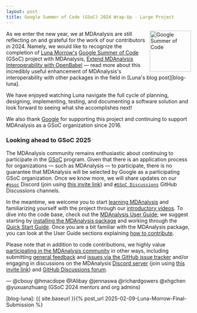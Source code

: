 ```yaml
---
layout: post
title: Google Summer of Code (GSoC) 2024 Wrap-Up - Large Project
---
```

<p>
<img
src="https://developers.google.com/open-source/gsoc/images/gsoc2016-sun-373x373.png"
title="Google Summer of Code" alt="Google Summer of Code"
style="float: right; height: 8em; " />
</p>

As we enter the new year, we at MDAnalysis are still reflecting on and grateful for the work of our contributors in 2024. Namely, we would like to recognize the completion of [Luna Morrow's](@lunamorrow) [Google Summer of Code](https://summerofcode.withgoogle.com/) (GSoC) project with MDAnalysis, [Extend MDAnalysis Interoperability with OpenBabel](https://summerofcode.withgoogle.com/archive/2024/projects/yLzX6MjS) — read more about this incredibly useful enhancement of MDAnalysis's interoperability with other packages in the field in [Luna's blog post][blog-luna].

We have enjoyed watching Luna navigate the full cycle of planning, designing, implementing, testing, and documenting a software solution and look forward to seeing what she accomplishes next!

We also thank [Google](https://opensource.google/) for supporting this project and continuing to support MDAnalysis as a GSoC organization since 2016.

### Looking ahead to GSoC 2025

The MDAnalysis community remains enthusiastic about continuing to participate in the [GSoC](https://summerofcode.withgoogle.com/) program. Given that there is an application process for organizations — such as MDAnalysis — to participate, there is no guarantee that MDAnalysis will be selected by Google as a participating GSoC organization. Once we know more, we will share updates on our [`#gsoc`](https://discord.com/channels/807348386012987462/807350567893860433) Discord (join using [this invite link](https://discord.com/invite/fXTSfDJyxE)) and [`#GSoC Discussions`](https://github.com/MDAnalysis/mdanalysis/discussions/categories/gsoc-discussions) GitHub Discussions channels.

In the meantime, we welcome you to start [learning MDAnalysis](https://www.mdanalysis.org/pages/learning_MDAnalysis/) and familiarizing yourself with the project through our [introductory videos](https://www.mdanalysis.org/pages/learning_MDAnalysis/#introductory). To dive into the code base, check out the [MDAnalysis User Guide](https://userguide.mdanalysis.org/stable/index.html); we suggest starting by [installing the MDAnalysis package](https://userguide.mdanalysis.org/stable/installation.html) and working through the [Quick Start Guide](https://userguide.mdanalysis.org/stable/examples/quickstart.html). Once you are a bit familiar with the MDAnalysis package, you can look at the User Guide sections explaining [how to contribute](https://userguide.mdanalysis.org/stable/contributing.html).

Please note that in addition to code contributions, we highly value [participating in the MDAnalysis community](https://www.mdanalysis.org/#participating) in other ways, including submitting [general feedback](https://www.mdanalysis.org/about/#feedback) and [issues via the GitHub issue tracker](https://github.com/MDAnalysis/mdanalysis/issues) and/or engaging in discussions on the MDAnalysis [Discord server](https://discord.com/channels/807348386012987462/) (join using [this invite link](https://discord.com/invite/fXTSfDJyxE)) and [GitHub Discussions forum](https://github.com/MDAnalysis/mdanalysis/discussions).

— @cbouy @hmacdope @IAlibay @jennaswa @richardgowers @xhgchen @yuxuanzhuang (GSoC 2024 mentors and org admins)

[blog-luna]: {{ site.baseurl }}{% post_url 2025-02-09-Luna-Morrow-Final-Submission %}
